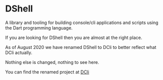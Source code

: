 # DShell
A library and tooling for building console/cli applications and scripts using the Dart programming language.


If you are looking for DShell then you are almost at the right place.

As of August 2020 we have renamed DShell to DCli to better reflect what DCli actually.

Nothing else is changed, nothing to see here.

You can find the renamed project at [DCli](https://github.com/bsutton/dcli/blob/master/README.md)


